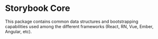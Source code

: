 # Storybook Core

This package contains common data structures and bootstrapping capabilities
used among the different frameworks
(React, RN, Vue, Ember, Angular, etc).
